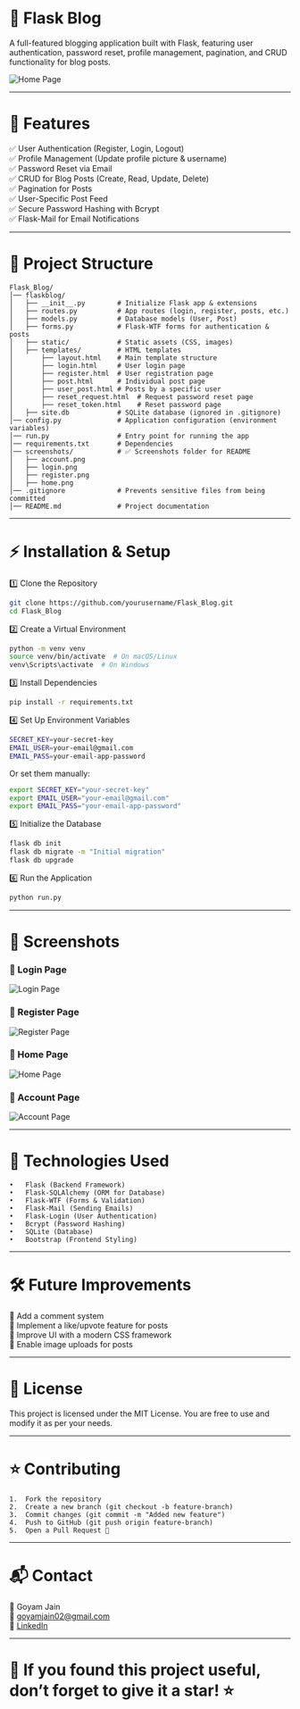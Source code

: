 # 📝 Flask Blog

 A full-featured blogging application built with Flask, featuring user authentication, password reset, profile management, pagination, and CRUD functionality for blog posts.

 ![Home Page](screenshots/home.png) 
 <hr>

 # 🚀 Features

✅ User Authentication (Register, Login, Logout)<br>
✅ Profile Management (Update profile picture & username)<br>
✅ Password Reset via Email<br>
✅ CRUD for Blog Posts (Create, Read, Update, Delete)<br>
✅ Pagination for Posts<br>
✅ User-Specific Post Feed<br>
✅ Secure Password Hashing with Bcrypt<br>
✅ Flask-Mail for Email Notifications<br>

<hr>

# 📂 Project Structure
```
Flask_Blog/
│── flaskblog/
│   ├── __init__.py        # Initialize Flask app & extensions
│   ├── routes.py          # App routes (login, register, posts, etc.)
│   ├── models.py          # Database models (User, Post)
│   ├── forms.py           # Flask-WTF forms for authentication & posts
│   ├── static/            # Static assets (CSS, images)
│   ├── templates/         # HTML templates
│       ├── layout.html    # Main template structure
│       ├── login.html     # User login page
│       ├── register.html  # User registration page
│       ├── post.html      # Individual post page
│       ├── user_post.html # Posts by a specific user
│       ├── reset_request.html  # Request password reset page
│       ├── reset_token.html    # Reset password page
│   ├── site.db            # SQLite database (ignored in .gitignore)
│── config.py              # Application configuration (environment variables)
│── run.py                 # Entry point for running the app
│── requirements.txt       # Dependencies
│── screenshots/           # ✅ Screenshots folder for README
│   ├── account.png
│   ├── login.png
│   ├── register.png
│   ├── home.png               
│── .gitignore             # Prevents sensitive files from being committed
│── README.md              # Project documentation
```
<hr>

# ⚡ Installation & Setup

1️⃣ Clone the Repository
``` bash
git clone https://github.com/yourusername/Flask_Blog.git
cd Flask_Blog
```
2️⃣ Create a Virtual Environment
```bash
python -m venv venv
source venv/bin/activate  # On macOS/Linux
venv\Scripts\activate  # On Windows
```
3️⃣ Install Dependencies
```bash
pip install -r requirements.txt
```
4️⃣ Set Up Environment Variables
```bash
SECRET_KEY=your-secret-key
EMAIL_USER=your-email@gmail.com
EMAIL_PASS=your-email-app-password
```
Or set them manually:
```bash
export SECRET_KEY="your-secret-key"
export EMAIL_USER="your-email@gmail.com"
export EMAIL_PASS="your-email-app-password"
```
5️⃣ Initialize the Database
```bash
flask db init
flask db migrate -m "Initial migration"
flask db upgrade
```
6️⃣ Run the Application
```bash
python run.py
```
<hr>

# 📸 Screenshots

### 🔹 Login Page
![Login Page](screenshots/login.png)

### 🔹 Register Page
![Register Page](screenshots/register.png)

### 🔹 Home Page
![Home Page](screenshots/home.png)

### 🔹 Account Page
![Account Page](screenshots/account.png)

<hr>

# 🔧 Technologies Used
	•	Flask (Backend Framework)
	•	Flask-SQLAlchemy (ORM for Database)
	•	Flask-WTF (Forms & Validation)
	•	Flask-Mail (Sending Emails)
	•	Flask-Login (User Authentication)
	•	Bcrypt (Password Hashing)
	•	SQLite (Database)
	•	Bootstrap (Frontend Styling)

<hr>

# 🛠 Future Improvements

🔹 Add a comment system <br>
🔹 Implement a like/upvote feature for posts<br>
🔹 Improve UI with a modern CSS framework<br>
🔹 Enable image uploads for posts<br>

<hr>

# 📜 License
This project is licensed under the MIT License. You are free to use and modify it as per your needs.

<hr>

# ⭐ Contributing

	1.	Fork the repository
	2.	Create a new branch (git checkout -b feature-branch)
	3.	Commit changes (git commit -m "Added new feature")
	4.	Push to GitHub (git push origin feature-branch)
	5.	Open a Pull Request 🎉

<hr>

# 📬 Contact
👤 Goyam Jain <br>
📧 goyamjain02@gmail.com <br>
🔗 [LinkedIn](www.linkedin.com/in/goyam02) <br>

<hr>

# 🌟 If you found this project useful, don’t forget to give it a star! ⭐


